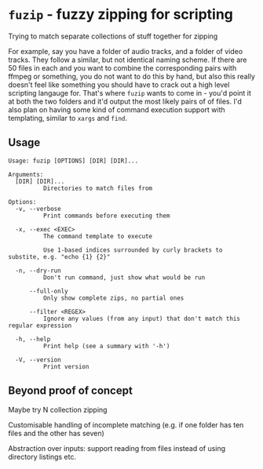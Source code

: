 # `fuzip` - fuzzy zipping for scripting

Trying to match separate collections of stuff together for zipping

For example, say you have a folder of audio tracks, and a folder of video tracks. They follow a similar, but not identical naming scheme.
If there are 50 files in each and you want to combine the corresponding pairs with ffmpeg or something, you do not want to do this by hand, but also this really doesn't feel like something you should have to crack out a high level scripting langauge for.
That's where `fuzip` wants to come in - you'd point it at both the two folders and it'd output the most likely pairs of of files.
I'd also plan on having some kind of command execution support with templating, similar to `xargs` and `find`.

## Usage

```
Usage: fuzip [OPTIONS] [DIR] [DIR]...

Arguments:
  [DIR] [DIR]...
          Directories to match files from

Options:
  -v, --verbose
          Print commands before executing them

  -x, --exec <EXEC>
          The command template to execute

          Use 1-based indices surrounded by curly brackets to substite, e.g. "echo {1} {2}"

  -n, --dry-run
          Don't run command, just show what would be run

      --full-only
          Only show complete zips, no partial ones

      --filter <REGEX>
          Ignore any values (from any input) that don't match this regular expression

  -h, --help
          Print help (see a summary with '-h')

  -V, --version
          Print version
```

## Beyond proof of concept

Maybe try N collection zipping

Customisable handling of incomplete matching (e.g. if one folder has ten files and the other has seven)

Abstraction over inputs: support reading from files instead of using directory listings etc.
